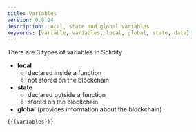 ```yaml
---
title: Variables
version: 0.8.24
description: Local, state and global variables
keywords: [variable, variables, local, global, state, data]
---
```


There are 3 types of variables in Solidity

- **local**
  - declared inside a function
  - not stored on the blockchain
- **state**
  - declared outside a function
  - stored on the blockchain
- **global** (provides information about the blockchain)

```solidity
{{{Variables}}}
```
